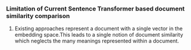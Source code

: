 
### Limitation of Current Sentence Transformer based document similarity comparison
1. Existing approaches represent a document with a single vector in the embedding space.This leads to a single notion of document similarity
which neglects the many meanings represented within a document.
